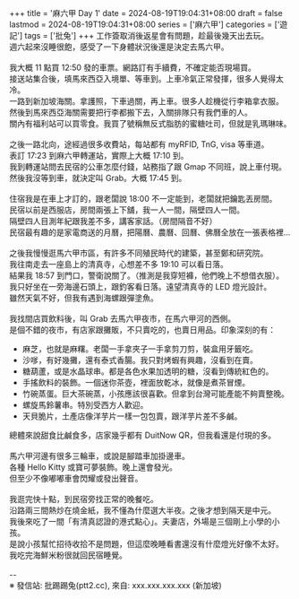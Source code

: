 +++
title = '麻六甲 Day 1'
date = 2024-08-19T19:04:31+08:00
draft = false
lastmod = 2024-08-19T19:04:31+08:00
series = ['麻六甲']
categories = ['遊記']
tags = ['批兔']
+++
工作簽取消後返星會有問題，趁最後幾天出去玩。<br>
週六起來沒睡很飽，感受了一下身體狀況後還是決定去馬六甲。<br>
<br>
我大概 11 點買 12:50 發的車票。網路訂有手續費，不確定能否現場買。<br>
接送站集合後，填馬來西亞入境單、等車到。上車冷氣正常發揮，很多人覺得太冷。<br>
一路到新加坡海關。拿護照，下車過關，再上車。很多人趁機從行李箱拿衣服。<br>
然後到馬來西亞海關需要把行李都搬下去，入關排隊只有我們車的人。<br>
關內有福利站可以買零食。我買了號稱無反式脂肪的蜜糖吐司，但就是乳瑪琳味。<br>
<br>
之後一路北向，途經過很多收費站，每站都有 myRFID, TnG, visa 等車道。<br>
表訂 17:23 到麻六甲轉運站，實際上大概 17:10 到。<br>
我到轉運站問去民宿的公車怎麼付錢，站務指了跟 Gmap 不同班，說上車付現。<br>
然後我沒等到車，就決定叫 Grab。大概 17:45 到。<br>
<br>
住宿我是在車上才訂的，跟老闆說 18:00 不一定能到，老闆就把鑰匙丟房間。<br>
民宿以前是西服店，房間兩張上下舖，我一人一間，隔壁四人一間。<br>
隔壁四人目測年紀跟我差不多，講客家話。（房間隔音不好）<br>
民宿最有趣的是家電商送的月曆，把陽曆、農曆、回曆、佛曆全放在一張表格裡…<br>
<br>
之後我慢慢逛馬六甲市區，有許多不同殖民時代的建築，甚至鄭和研究院。<br>
我往南走去一座島上的清真寺，心想差不多 19:10 可以看日落。<br>
結果我 18:57 到門口，警衛說關了。（推測是我穿短褲，他們晚上不想借衣服）。<br>
我只好坐在一旁海邊石頭上，跟釣客看日落。遠望清真寺的 LED 燈光設計。<br>
雖然天氣不好，但我有遇到海螺跟彈塗魚。<br>
<br>
我找間店買飲料後，叫 Grab 去馬六甲夜市，在馬六甲河的西側。<br>
是個不錯的夜市，有店家跟攤販，不只賣吃的，也賣日用品。印象深刻的有：<br>
- 麻芝，也就是麻糬。老闆一手拿夾子一手拿剪刀剪，裝盒用牙籤吃。<br>
- 沙嗲，有好幾攤，還有泰式香腸。我只對烤蝦有興趣，沒看到在賣。<br>
- 糖葫蘆，或是水晶球串。都是各色水果加透明的糖，沒看到傳統紅色的。<br>
- 手搖飲料的裝飾。一個迷你茶壺，裡面放乾冰，就像是煮茶冒煙。<br>
- 竹碗蒸蛋。巨大茶碗蒸，小孩應該很喜歡。但拿到台灣可能產能不夠賣整晚。<br>
- 螺旋馬鈴薯串。特別受西方人歡迎。<br>
- 天貝脆片，土產店像洋芋片一樣一包包賣，跟洋芋片差不多鹹。<br>

總體來說甜食比鹹食多，店家幾乎都有 DuitNow QR，但我看還是付現的多。<br>
<br>
馬六甲河邊有很多三輪車，或說是腳踏車加掛邊車。<br>
各種 Hello Kitty 或寶可夢裝飾。晚上還會發光。<br>
但至少不像嘟嘟車會閃耀或發出聲音。<br>
<br>
我逛完快十點，到民宿旁找正常的晚餐吃。<br>
沿路兩三間熱炒在燒金紙，我不懂為什麼選大半夜。之後才想到隔天是中元。<br>
我後來吃了一間「有清真認證的港式點心」。夫妻店，外場是三個剛上小學的小孩。<br>
是說小孩幫忙招待收拾不是問題，但這麼晚睡看書還沒有什麼燈光好像不太好。<br>
我吃完海鮮米粉很就回民宿睡覺。<br>
<br>
--<br>
※ 發信站: 批踢踢兔(ptt2.cc), 來自: xxx.xxx.xxx.xxx (新加坡)<br>
